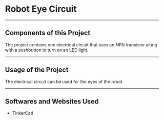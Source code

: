 # Robot Eye Circuit

--- 

## Components of this Project

The project contains one electrical circuit that uses an NPN transistor along with a pushbutton to turn on an LED light. 

---

## Usage of the Project

The electrical circuit can be used for the eyes of the robot.

---

## Softwares and Websites Used

- TinkerCad

